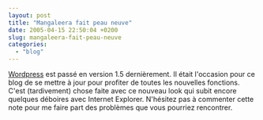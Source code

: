 ```yaml
---
layout: post
title: "Mangaleera fait peau neuve"
date: 2005-04-15 22:50:04 +0200
slug: mangaleera-fait-peau-neuve
categories:
  - "blog"
---
```


[Wordpress](http://www.wordpress.org) est passé en version 1.5 dernièrement. Il était l'occasion pour ce blog de se mettre à jour pour profiter de toutes les nouvelles fonctions. C'est (tardivement) chose faite avec ce nouveau look qui subit encore quelques déboires avec Internet Explorer. N'hésitez pas à commenter cette note pour me faire part des problèmes que vous pourriez rencontrer.